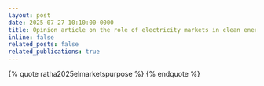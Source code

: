 ```yaml
---
layout: post
date: 2025-07-27 10:10:00-0000
title: Opinion article on the role of electricity markets in clean energy transition
inline: false
related_posts: false
related_publications: true
---
```


{% quote ratha2025elmarketspurpose %} {% endquote %} 
